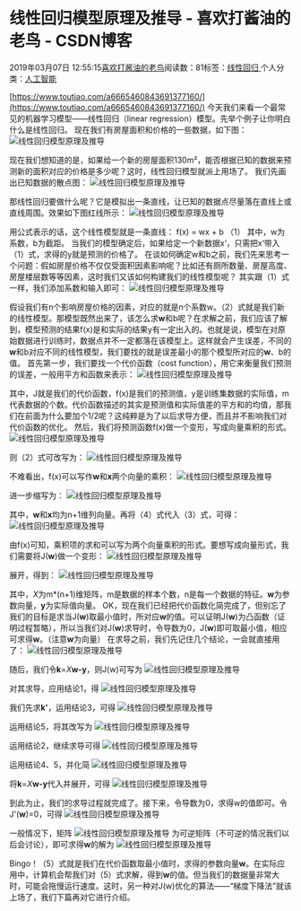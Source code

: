 
# 线性回归模型原理及推导 - 喜欢打酱油的老鸟 - CSDN博客


2019年03月07日 12:55:15[喜欢打酱油的老鸟](https://me.csdn.net/weixin_42137700)阅读数：81标签：[线性回归																](https://so.csdn.net/so/search/s.do?q=线性回归&t=blog)个人分类：[人工智能																](https://blog.csdn.net/weixin_42137700/article/category/7820233)


[https://www.toutiao.com/a6665460843691377160/](https://www.toutiao.com/a6665460843691377160/)
今天我们来看一个最常见的机器学习模型——线性回归（linear regression）模型。先举个例子让你明白什么是线性回归。
现在我们有房屋面积和价格的一些数据，如下图：
![线性回归模型原理及推导](http://p3.pstatp.com/large/pgc-image/385107c4c46d4f46b026ce02c4283a03)

现在我们想知道的是，如果给一个新的房屋面积130m²，能否根据已知的数据来预测新的面积对应的价格是多少呢？这时，线性回归模型就派上用场了。
我们先画出已知数据的散点图：
![线性回归模型原理及推导](http://p3.pstatp.com/large/pgc-image/81a4e35375b44f8e8a4a2d7b179671af)

那线性回归要做什么呢？它是模拟出一条直线，让已知的数据点尽量落在直线上或直线周围。效果如下图红线所示：
![线性回归模型原理及推导](http://p1.pstatp.com/large/pgc-image/2b5b6e1ab5f049f9bebe2b6934566adf)

用公式表示的话，这个线性模型就是一条直线：
f(x) = wx + b （1）
其中，w为系数，b为截距。
当我们的模型确定后，如果给定一个新数据x‘，只需把x‘带入（1）式，求得的y就是预测的价格了。
在谈如何确定w和b之前，我们先来思考一个问题：假如房屋价格不仅仅受面积因素影响呢？比如还有厕所数量、房屋高度、房屋楼层数等等因素，这时我们又该如何构建我们的线性模型呢？
其实跟（1）式一样，我们添加系数和输入即可：
![线性回归模型原理及推导](http://p1.pstatp.com/large/pgc-image/54c991ad1ff24659953366bf4448fa76)

假设我们有n个影响房屋价格的因素，对应的就是n个系数w。（2）式就是我们新的线性模型。那模型既然出来了，该怎么求**w**和b呢？在求解之前，我们应该了解到，模型预测的结果f(x)是和实际的结果y有一定出入的。也就是说，模型在对原始数据进行训练时，数据点并不一定都落在该模型上。这样就会产生误差，不同的**w**和b对应不同的线性模型，我们要找的就是误差最小的那个模型所对应的**w**、b的值。
首先第一步，我们要找一个代价函数（cost function），用它来衡量我们预测的误差，一般用平方和函数来表示：
![线性回归模型原理及推导](http://p9.pstatp.com/large/pgc-image/23c1a8a17b7d402f9b66db2db79c743a)

其中，J就是我们的代价函数，f(x)是我们的预测值，y是训练集数据的实际值，m代表数据的个数。代价函数描述的其实是预测值和实际值差的平方和的均值，那我们在前面为什么要加个1/2呢？这纯粹是为了以后求导方便，而且并不影响我们对代价函数的优化。
然后，我们将预测函数f(x)做一个变形，写成向量乘积的形式。
![线性回归模型原理及推导](http://p1.pstatp.com/large/pgc-image/e39387c0e3c24d269d9a90ecbd3a65ec)

则（2）式可改写为：
![线性回归模型原理及推导](http://p3.pstatp.com/large/pgc-image/2b2bbc40ba324aa99a75dfafe656fa4b)

不难看出，f(x)可以写作**w**和**x**两个向量的乘积：
![线性回归模型原理及推导](http://p3.pstatp.com/large/pgc-image/495d8f4f4b224221a2ed77dc1e892ddc)

进一步缩写为：
![线性回归模型原理及推导](http://p1.pstatp.com/large/pgc-image/d0025f9c92d24736a1f2edd16fdcae73)

其中，**w**和**x**均为n+1维列向量。再将（4）式代入（3）式，可得：
![线性回归模型原理及推导](http://p1.pstatp.com/large/pgc-image/a33ef8b40cd64886851e89e26bd65dfc)

由f(x)可知，乘积项的求和可以写为两个向量乘积的形式。要想写成向量形式，我们需要将J(**w**)做一个变形：
![线性回归模型原理及推导](http://p1.pstatp.com/large/pgc-image/73d79f8f441f48e6bccee6791bbd6185)

展开，得到：
![线性回归模型原理及推导](http://p3.pstatp.com/large/pgc-image/06b25d1081be4688b6e41d3a290f7950)

其中，*X*为m*(n+1)维矩阵，m是数据的样本个数，n是每一个数据的特征。**w**为参数向量，**y**为实际值向量。
OK，现在我们已经把代价函数化简完成了，但别忘了我们的目标是求当J(**w**)取最小值时，所对应**w**的值。可以证明J(**w**)为凸函数（证明过程暂略），所以当我们对J(**w**)求导时，令导数为0，J(**w**)即可取最小值，相应可求得**w**。（注意**w**为向量）
在求导之前，我们先记住几个结论，一会就直接用了：
![线性回归模型原理及推导](http://p1.pstatp.com/large/pgc-image/4b04312e5a844d33aadd0a882341a693)

随后，我们令**k**=*X***w-y**，则J(w)可写为
![线性回归模型原理及推导](http://p1.pstatp.com/large/pgc-image/978ebf99963745a892f037c7f220866a)

对其求导，应用结论1，得
![线性回归模型原理及推导](http://p1.pstatp.com/large/pgc-image/c5788e4611fc4954a23d9eec035416c8)

我们先求**k'**，运用结论3，可得
![线性回归模型原理及推导](http://p1.pstatp.com/large/pgc-image/46af7c9575be4555bd9fbaffd6f24e36)

运用结论5，将其改写为
![线性回归模型原理及推导](http://p1.pstatp.com/large/pgc-image/cbe7c46bc8f143349c47a9bf27c3ee69)

运用结论2，继续求导可得
![线性回归模型原理及推导](http://p3.pstatp.com/large/pgc-image/f90bcc15e43640c987c91326c005fd2f)

运用结论4、5，并化简
![线性回归模型原理及推导](http://p3.pstatp.com/large/pgc-image/d021032e5d5a4199bb51977694c01cdd)

将**k**=*X***w-y**代入并展开，可得
![线性回归模型原理及推导](http://p3.pstatp.com/large/pgc-image/44d40003eb4c4b12a61d5ae3a3d7828c)

到此为止，我们的求导过程就完成了。接下来，令导数为0，求得w的值即可。令J'(**w**)=0，可得
![线性回归模型原理及推导](http://p1.pstatp.com/large/pgc-image/a351fcf2fdb446cf804e782882630417)

一般情况下，矩阵
![线性回归模型原理及推导](http://p3.pstatp.com/large/pgc-image/2e4b0fd3b52f4c4683e87898c239996c)
为可逆矩阵（不可逆的情况我们以后会讨论），即可求得**w**的解为
![线性回归模型原理及推导](http://p1.pstatp.com/large/pgc-image/78a2d9e5244c4a04bd3ab88794db5d10)

Bingo！（5）式就是我们在代价函数取最小值时，求得的参数向量**w**。在实际应用中，计算机会帮我们对（5）式求解，得到**w**的值。但当我们的数据量非常大时，可能会拖慢运行速度。这时，另一种对J(w)优化的算法——“梯度下降法”就该上场了，我们下篇再对它进行介绍。

